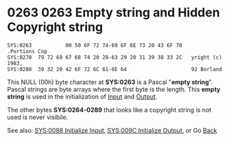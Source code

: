 # 0263 0263 Empty string and Hidden Copyright string

```
SYS:0263           00 50 6F 72 74-69 6F 6E 73 20 43 6F 70      .Portions Cop
SYS:0270  79 72 69 67 68 74 20 28-63 29 20 31 39 38 33 2C   yright (c) 1983,
SYS:0280  39 32 20 42 6F 72 6C 61-6E 64                     92 Borland
```

This NULL (00h) byte character at **SYS:0263** is a Pascal "**empty string**". Pascal strings are byte arrays where the first byte is the length. This **empty string** is used in the initialization of [Input](0088-INIT-INPUT.md) and [Output](009C-INIT-OUTPUT.md).

The other bytes **SYS:0264-0289** that looks like a copyright string is not used is never visibile.

See also: [SYS:0088 Initialize Input](0088-INIT-INPUT.md), [SYS:009C Initialize Output](009C-INIT-OUTPUT.md), or Go [Back](../README.md)